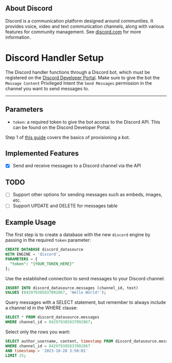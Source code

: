 ## About Discord

Discord is a communication platform designed around communities. It provides voice, video and text communication channels, along with various features for community management. See [discord.com](https://discord.com/) for more information.

# Discord Handler Setup

The Discord handler functions through a Discord bot, which must be registered on the [Discord Developer Portal](https://discord.com/developers). Make sure to give the bot the `Message Content` Privileged Intent the `Send Messages` permission in the channel you want to send messages to.

--- 

## Parameters

- `token`: a required token to give the bot access to the Discord API. This can be found on the Discord Developer Portal.

Step 1 of [this guide](https://discord.com/developers/docs/getting-started) covers the basics of provisioning a bot.

## Implemented Features

- [x] Send and receive messages to a Discord channel via the API

## TODO

- [ ] Support other options for sending messages such as embeds, images, etc.
- [ ] Support UPDATE and DELETE for messages table

## Example Usage

The first step is to create a database with the new `discord` engine by passing in the required `token` parameter:

~~~~sql
CREATE DATABASE discord_datasource
WITH ENGINE = 'discord',
PARAMETERS = {
  "token": "{YOUR_TOKEN_HERE}"
};
~~~~

Use the established connection to send messages to your Discord channel:

~~~~sql
INSERT INTO discord_datasource.messages (channel_id, text)
VALUES (842979385837092867, 'Hello World!');
~~~~

Query messages with a SELECT statement, but remember to always include a channel id in the WHERE clause:

~~~~sql
SELECT * FROM discord_datasource.messages
WHERE channel_id = 842979385837092867;
~~~~

Select only the rows you want:

~~~~sql
SELECT author_username, content, timestamp FROM discord_datasource.messages
WHERE channel_id = 842979385837092867
AND timestamp > '2023-10-28 3:50:01'
LIMIT 25;
~~~~
